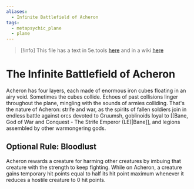```yaml
---
aliases:
  - Infinite Battlefield of Acheron
tags:
  - metapsychic_plane
  - plane
---
```

>[!info] This file has a text in 5e.tools [here](https://5e.tools/book.html#dmg,-1,acheron,0) and in a wiki [here](https://forgottenrealms.fandom.com/wiki/Acheron)
# The Infinite Battlefield of Acheron

Acheron has four layers, each made of enormous iron cubes floating in an airy void. Sometimes the cubes collide. Echoes of past collisions linger throughout the plane, mingling with the sounds of armies colliding. That's the nature of Acheron: strife and war, as the spirits of fallen soldiers join in endless battle against orcs devoted to Gruumsh, goblinoids loyal to [[Bane, God of War and Conquest - The Strife Emperor (LE)|Bane]], and legions assembled by other warmongering gods.

## Optional Rule: Bloodlust

Acheron rewards a creature for harming other creatures by imbuing that creature with the strength to keep fighting. While on Acheron, a creature gains temporary hit points equal to half its hit point maximum whenever it reduces a hostile creature to 0 hit points.